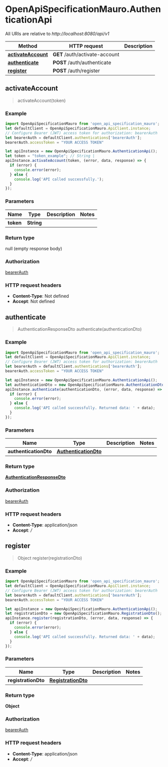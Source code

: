 # OpenApiSpecificationMauro.AuthenticationApi

All URIs are relative to *http://localhost:8080/api/v1*

Method | HTTP request | Description
------------- | ------------- | -------------
[**activateAccount**](AuthenticationApi.md#activateAccount) | **GET** /auth/activate-account | 
[**authenticate**](AuthenticationApi.md#authenticate) | **POST** /auth/authenticate | 
[**register**](AuthenticationApi.md#register) | **POST** /auth/register | 



## activateAccount

> activateAccount(token)



### Example

```javascript
import OpenApiSpecificationMauro from 'open_api_specification_mauro';
let defaultClient = OpenApiSpecificationMauro.ApiClient.instance;
// Configure Bearer (JWT) access token for authorization: bearerAuth
let bearerAuth = defaultClient.authentications['bearerAuth'];
bearerAuth.accessToken = "YOUR ACCESS TOKEN"

let apiInstance = new OpenApiSpecificationMauro.AuthenticationApi();
let token = "token_example"; // String | 
apiInstance.activateAccount(token, (error, data, response) => {
  if (error) {
    console.error(error);
  } else {
    console.log('API called successfully.');
  }
});
```

### Parameters


Name | Type | Description  | Notes
------------- | ------------- | ------------- | -------------
 **token** | **String**|  | 

### Return type

null (empty response body)

### Authorization

[bearerAuth](../README.md#bearerAuth)

### HTTP request headers

- **Content-Type**: Not defined
- **Accept**: Not defined


## authenticate

> AuthenticationResponseDto authenticate(authenticationDto)



### Example

```javascript
import OpenApiSpecificationMauro from 'open_api_specification_mauro';
let defaultClient = OpenApiSpecificationMauro.ApiClient.instance;
// Configure Bearer (JWT) access token for authorization: bearerAuth
let bearerAuth = defaultClient.authentications['bearerAuth'];
bearerAuth.accessToken = "YOUR ACCESS TOKEN"

let apiInstance = new OpenApiSpecificationMauro.AuthenticationApi();
let authenticationDto = new OpenApiSpecificationMauro.AuthenticationDto(); // AuthenticationDto | 
apiInstance.authenticate(authenticationDto, (error, data, response) => {
  if (error) {
    console.error(error);
  } else {
    console.log('API called successfully. Returned data: ' + data);
  }
});
```

### Parameters


Name | Type | Description  | Notes
------------- | ------------- | ------------- | -------------
 **authenticationDto** | [**AuthenticationDto**](AuthenticationDto.md)|  | 

### Return type

[**AuthenticationResponseDto**](AuthenticationResponseDto.md)

### Authorization

[bearerAuth](../README.md#bearerAuth)

### HTTP request headers

- **Content-Type**: application/json
- **Accept**: */*


## register

> Object register(registrationDto)



### Example

```javascript
import OpenApiSpecificationMauro from 'open_api_specification_mauro';
let defaultClient = OpenApiSpecificationMauro.ApiClient.instance;
// Configure Bearer (JWT) access token for authorization: bearerAuth
let bearerAuth = defaultClient.authentications['bearerAuth'];
bearerAuth.accessToken = "YOUR ACCESS TOKEN"

let apiInstance = new OpenApiSpecificationMauro.AuthenticationApi();
let registrationDto = new OpenApiSpecificationMauro.RegistrationDto(); // RegistrationDto | 
apiInstance.register(registrationDto, (error, data, response) => {
  if (error) {
    console.error(error);
  } else {
    console.log('API called successfully. Returned data: ' + data);
  }
});
```

### Parameters


Name | Type | Description  | Notes
------------- | ------------- | ------------- | -------------
 **registrationDto** | [**RegistrationDto**](RegistrationDto.md)|  | 

### Return type

**Object**

### Authorization

[bearerAuth](../README.md#bearerAuth)

### HTTP request headers

- **Content-Type**: application/json
- **Accept**: */*

